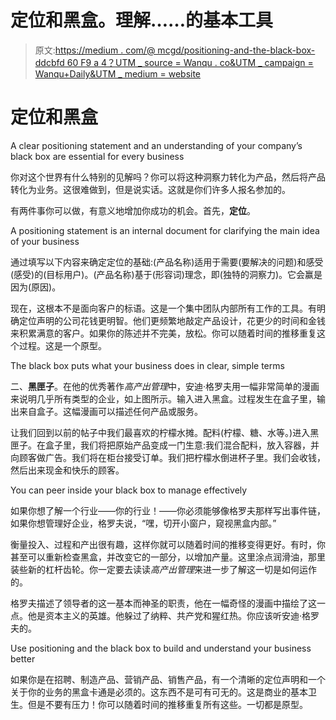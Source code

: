 # 定位和黑盒。理解……的基本工具

> 原文:[https://medium . com/@ mcgd/positioning-and-the-black-box-ddcbfd 60 F9 a 4？UTM _ source = Wanqu . co&UTM _ campaign = Wanqu+Daily&UTM _ medium = website](https://medium.com/@mcgd/positioning-and-the-black-box-ddcbfd60f9a4?utm_source=wanqu.co&utm_campaign=Wanqu+Daily&utm_medium=website)

# 定位和黑盒



A clear positioning statement and an understanding of your company’s black box are essential for every business



你对这个世界有什么特别的见解吗？你可以将这种洞察力转化为产品，然后将产品转化为业务。这很难做到，但是说实话。这就是你们许多人报名参加的。

有两件事你可以做，有意义地增加你成功的机会。首先，**定位**。



A positioning statement is an internal document for clarifying the main idea of your business



通过填写以下内容来确定定位的基础:(产品名称)适用于需要(要解决的问题)和感受(感受)的(目标用户)。(产品名称)基于(形容词)理念，即(独特的洞察力)。它会赢是因为(原因)。

现在，这根本不是面向客户的标语。这是一个集中团队内部所有工作的工具。有明确定位声明的公司花钱更明智。他们更频繁地敲定产品设计，花更少的时间和金钱来积累满意的客户。如果你的陈述并不完美，放松。你可以随着时间的推移重复这个过程。这是一个原型。



The black box puts what your business does in clear, simple terms



二、**黑匣子**。在他的优秀著作*高产出管理*中，安迪·格罗夫用一幅非常简单的漫画来说明几乎所有类型的企业，如上图所示。输入进入黑盒。过程发生在盒子里，输出来自盒子。这幅漫画可以描述任何产品或服务。

让我们回到以前的帖子中我们最喜欢的柠檬水摊。配料(柠檬、糖、水等。)进入黑匣子。在盒子里，我们将把原始产品变成一门生意:我们混合配料，放入容器，并向顾客做广告。我们将在柜台接受订单。我们把柠檬水倒进杯子里。我们会收钱，然后出来现金和快乐的顾客。



You can peer inside your black box to manage effectively



如果你想了解一个行业——你的行业！——你必须能够像格罗夫那样写出事件链，如果你想管理好企业，格罗夫说，“嘿，切开小窗户，窥视黑盒内部。”

衡量投入、过程和产出很有趣，这样你就可以随着时间的推移变得更好。有时，你甚至可以重新检查黑盒，并改变它的一部分，以增加产量。这里涂点润滑油，那里装些新的杠杆齿轮。你一定要去读读*高产出管理*来进一步了解这一切是如何运作的。

格罗夫描述了领导者的这一基本而神圣的职责，他在一幅奇怪的漫画中描绘了这一点。他是资本主义的英雄。他躲过了纳粹、共产党和猩红热。你应该听安迪·格罗夫的。



Use positioning and the black box to build and understand your business better



如果你是在招聘、制造产品、营销产品、销售产品，有一个清晰的定位声明和一个关于你的业务的黑盒卡通是必须的。这东西不是可有可无的。这是商业的基本卫生。但是不要有压力！你可以随着时间的推移重复所有这些。一切都是原型。